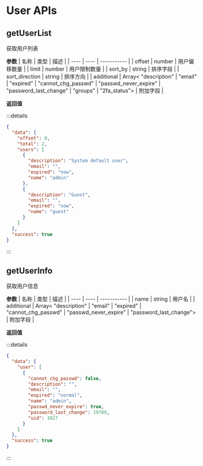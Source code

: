 # User APIs

## getUserList

获取用户列表

**参数**
| 名称 | 类型 | 描述 |
| ---- | ---- | ----------- |
| offset | number | 用户偏移数量 |
| limit | number | 用户限制数量 |
| sort_by | string | 排序字段 |
| sort_direction | string | 排序方向 |
| additional | Array< "description" \| "email" \| "expired" \| "cannot_chg_passwd" \| "passwd_never_expire" \| "password_last_change" \| "groups" \| "2fa_status"> | 附加字段 |

**返回值**

:::details

```json
{
  "data": {
    "offset": 0,
    "total": 2,
    "users": [
      {
        "description": "System default user",
        "email": "",
        "expired": "now",
        "name": "admin"
      },
      {
        "description": "Guest",
        "email": "",
        "expired": "now",
        "name": "guest"
      }
    ]
  },
  "success": true
}
```

:::

## getUserInfo

获取用户信息

**参数**
| 名称 | 类型 | 描述 |
| ---- | ---- | ----------- |
| name | string | 用户名 |
| additional | Array< "description" \| "email" \| "expired" \| "cannot_chg_passwd" \| "passwd_never_expire" \| "password_last_change"> | 附加字段 |

**返回值**

:::details 
```json
{
  "data": {
    "user": [
      {
        "cannot_chg_passwd": false,
        "description": "",
        "email": "",
        "expired": "normal",
        "name": "admin",
        "passwd_never_expire": true,
        "password_last_change": 19789,
        "uid": 1027
      }
    ]
  },
  "success": true
}
```
:::
